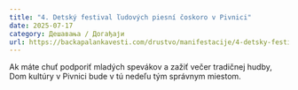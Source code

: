 ```yaml
---
title: "4. Detský festival ľudových piesní čoskoro v Pivnici"
date: 2025-07-17
category: Дешавања / Догађаји
url: https://backapalankavesti.com/drustvo/manifestacije/4-detsky-festival-ludovych-piesni-coskoro-v-pivnici/
---
```


Ak máte chuť podporiť mladých spevákov a zažiť večer tradičnej hudby, Dom kultúry v Pivnici bude v tú nedeľu tým správnym miestom.
